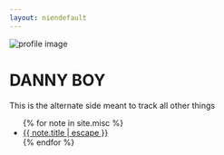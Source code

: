 ```yaml
---
layout: niendefault
---
```

<div class="img-container">
  <img src="/assets/profile_blur.jpg" alt="profile image" />
</div>

# DANNY BOY
<p style="text-align: justify;">
This is the alternate side meant to track all other things
</p>

<section>
  <ul>
    {% for note in site.misc %}
    <li>
      <a href="{{ note.url | relative_url }}" class="note-link">{{ note.title | escape }}</a>
    </li>
    {% endfor %}
  </ul>
</section>
